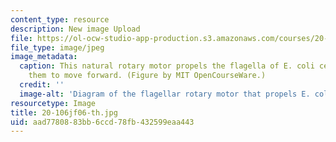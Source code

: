 ```yaml
---
content_type: resource
description: New image Upload
file: https://ol-ocw-studio-app-production.s3.amazonaws.com/courses/20-106j-systems-microbiology-fall-2006/aad7780883bb6ccd78fb432599eaa443_20-106jf06-th.jpg
file_type: image/jpeg
image_metadata:
  caption: This natural rotary motor propels the flagella of E. coli cells, allowing
    them to move forward. (Figure by MIT OpenCourseWare.)
  credit: ''
  image-alt: 'Diagram of the flagellar rotary motor that propels E. coli. '
resourcetype: Image
title: 20-106jf06-th.jpg
uid: aad77808-83bb-6ccd-78fb-432599eaa443
---
```

